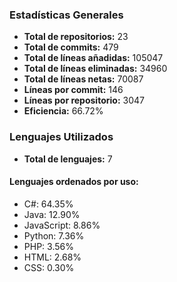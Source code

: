 <!-- #stats -->
### Estadísticas Generales
- **Total de repositorios:** 23
- **Total de commits:** 479
- **Total de líneas añadidas:** 105047
- **Total de líneas eliminadas:** 34960
- **Total de líneas netas:** 70087
- **Líneas por commit:** 146
- **Líneas por repositorio:** 3047
- **Eficiencia:** 66.72%

### Lenguajes Utilizados
- **Total de lenguajes:** 7
#### Lenguajes ordenados por uso:
  - C#: 64.35%
  - Java: 12.90%
  - JavaScript: 8.86%
  - Python: 7.36%
  - PHP: 3.56%
  - HTML: 2.68%
  - CSS: 0.30%
<!-- #/stats -->

<!-- #process -->
<!--
	cores: 4
	runtime: 94.40471982955933s
-->
<!-- #/process -->
